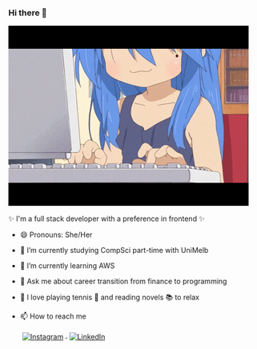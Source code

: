 ### Hi there 👋

<div>
<img src="./1.gif">

✨ I'm a full stack developer with a preference in frontend ✨

</div>

- 😄 Pronouns: She/Her
- 🔭 I’m currently studying CompSci part-time with UniMelb
- 🌱 I’m currently learning AWS
- 💬 Ask me about career transition from finance to programming
- :purple_heart: I love playing tennis :tennis: and reading novels :books: to relax
- 📫 How to reach me

  <a href="https://www.instagram.com/ranwren/">
    <img src="https://raw.githubusercontent.com/MikeCodesDotNET/MikeCodesDotNET/a8abbf37441f3253f74ea255a47f289208d7568c/Resources/instagram.svg" alt="Instagram" style="vertical-align:top; margin:4px">
  </a>
  <a href="https://www.linkedin.com/in/ding-ran/">
    <img src="https://raw.githubusercontent.com/MikeCodesDotNET/MikeCodesDotNET/a8abbf37441f3253f74ea255a47f289208d7568c/Resources/linkedIn.svg" alt="LinkedIn" style="vertical-align:top; margin:4px">
  </a>

<!-- - 👯 I’m looking to collaborate on ...
- 🤔 I’m looking for help with ...
- ⚡ Fun fact: ...-->
